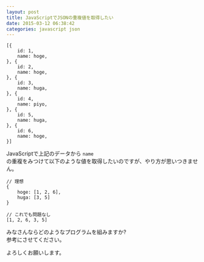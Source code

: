 ```yaml
---
layout: post
title: JavaScriptでJSONの重複値を取得したい
date: 2015-03-12 06:38:42
categories: javascript json
---
```

<pre><code>[{
    id: 1,
    name: hoge,
}, {
    id: 2,
    name: hoge,
}, {
    id: 3,
    name: huga,
}, {
    id: 4,
    name: piyo,
}, {
    id: 5,
    name: huga,
}, {
    id: 6,
    name: hoge,
}]
</code></pre>

<p>JavaScriptで上記のデータから <code>name</code><br>
の重複をみつけて以下のような値を取得したいのですが、やり方が思いつきません。</p>

<pre><code>// 理想
{
    hoge: [1, 2, 6],
    huga: [3, 5]
}

// これでも問題なし
[1, 2, 6, 3, 5]
</code></pre>

<p>みなさんならどのようなプログラムを組みますか?<br>
参考にさせてください。</p>

<p>よろしくお願いします。</p>
